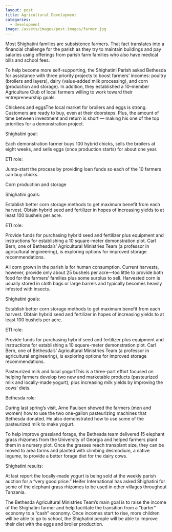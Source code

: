 ```yaml
---
layout: post
title: Agricultural Development
categories:
  - development
image: /assets/images/post-images/farmer.jpg
---
```


Most Shighatini families are subsistence farmers. That fact translates into a financial challenge for the parish as they try to maintain buildings and pay salaries using offerings from parish farm families who also have medical bills and school fees.

To help become more self-supporting, the Shighatini Parish asked Bethesda for assistance with three priority projects to boost farmers’ incomes: poultry (broilers and layers), dairy (value-added milk processing), and corn (production and storage). In addition, they established a 10–member Agriculture Club of local farmers willing to work toward their entrepreneurship goals.

Chickens and eggsThe local market for broilers and eggs is strong. Customers are ready to buy, even at their doorsteps. Plus, the amount of time between investment and return is short — making his one of the top priorities for a demonstration project.

Shighatini goal:

Each demonstration farmer buys 100 hybrid chicks, sells the broilers at eight weeks, and sells eggs (once production starts) for about one year.

ETI role:

Jump-start the process by providing loan funds so each of the 10 farmers can buy chicks.

Corn production and storage

Shighatini goals:

Establish better corn storage methods to get maximum benefit from each harvest. Obtain hybrid seed and fertilizer in hopes of increasing yields to at least 100 bushels per acre.

ETI role:

Provide funds for purchasing hybrid seed and fertilizer plus equipment and instructions for establishing a 10 square-meter demonstration plot. Carl Bern, one of Bethesda’s’ Agricultural Ministries Team (a professor in agricultural engineering), is exploring options for improved storage recommendations.

All corn grown in the parish is for human consumption. Current harvests, however, provide only about 25 bushels per acre—too little to provide both food for the farmers’ families plus some surplus to sell. Harvested corn is usually stored in cloth bags or large barrels and typically becomes heavily infested with insects.

Shighatini goals:

Establish better corn storage methods to get maximum benefit from each harvest. Obtain hybrid seed and fertilizer in hopes of increasing yields to at least 100 bushels per acre.

ETI role:

Provide funds for purchasing hybrid seed and fertilizer plus equipment and instructions for establishing a 10 square-meter demonstration plot. Carl Bern, one of Bethesda’s’ Agricultural Ministries Team (a professor in agricultural engineering), is exploring options for improved storage recommendations.

Pasteurized milk and local yogurtThis is a three-part effort focused on helping farmers develop two new and marketable products (pasteurized milk and locally-made yogurt), plus increasing milk yields by improving the cows’ diets.

Bethesda role:

During last spring’s visit, Arne Paulsen showed the farmers (men and women) how to use the two one-gallon pasteurizing machines that Bethesda donated. He also demonstrated how to use some of the pasteurized milk to make yogurt.

To help improve grassland forage, the Bethesda team delivered 15 elephant grass rhizomes from the University of Georgia and helped farmers plant them in a nursery plot. Once the grasses reach transplant size, they can be moved to area farms and planted with climbing desmodium, a native legume, to provide a better forage diet for the dairy cows.

Shighatini results:

At last report the locally-made yogurt is being sold at the weekly parish auction for a “very good price.” Heifer International has asked Shighatini for some of the elephant grass rhizomes to be used in other villages throughout Tanzania.

The Bethesda Agricultural Ministries Team’s main goal is to raise the income of the Shighatini farmer and help facilitate the transition from a “barter” economy to a ”cash” economy. Once incomes start to rise, more children will be able to go to school, the Shighatini people will be able to improve their diet with the eggs and broiler production.